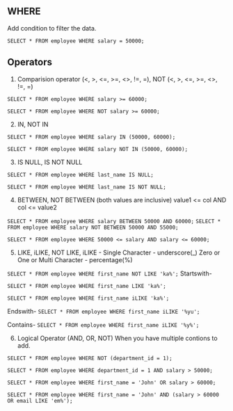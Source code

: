 ## WHERE 
Add condition to filter the data.

`SELECT * FROM employee WHERE salary = 50000;`


## Operators
1. Comparision operator (<, >, <=, >=, <>, !=, =), NOT (<, >, <=, >=, <>, !=, =)

`SELECT * FROM employee WHERE salary >= 60000;`

`SELECT * FROM employee WHERE NOT salary >= 60000;`

2. IN, NOT IN

`SELECT * FROM employee WHERE salary IN (50000, 60000);`

`SELECT * FROM employee WHERE salary NOT IN (50000, 60000);`

3. IS NULL, IS NOT NULL

`SELECT * FROM employee WHERE last_name IS NULL;`

`SELECT * FROM employee WHERE last_name IS NOT NULL;`

4. BETWEEN, NOT BETWEEN (both values are inclusive) value1 <= col AND col <= value2

`SELECT * FROM employee WHERE salary BETWEEN 50000 AND 60000;`
`SELECT * FROM employee WHERE salary NOT BETWEEN 50000 AND 55000;`

`SELECT * FROM employee WHERE 50000 <= salary AND salary <= 60000;`

5. LIKE, iLIKE, NOT LIKE, iLIKE - 
Single Character - underscore(_)
Zero or One or Multi Character - percentage(%)

`SELECT * FROM employee WHERE first_name NOT LIKE 'ka%';`
Startswith-

`SELECT * FROM employee WHERE first_name LIKE 'ka%';`

`SELECT * FROM employee WHERE first_name iLIKE 'ka%';`

Endswith-
`SELECT * FROM employee WHERE first_name iLIKE '%yu';`

Contains-
`SELECT * FROM employee WHERE first_name iLIKE '%y%';`

6. Logical Operator (AND, OR, NOT)
When you have multiple contions to add.

`SELECT * FROM employee WHERE NOT (department_id = 1);`

`SELECT * FROM employee WHERE department_id = 1 AND salary > 50000;`

`SELECT * FROM employee WHERE first_name = 'John' OR salary > 60000;`

`SELECT * FROM employee WHERE first_name = 'John' AND (salary > 60000 OR email LIKE 'em%');`